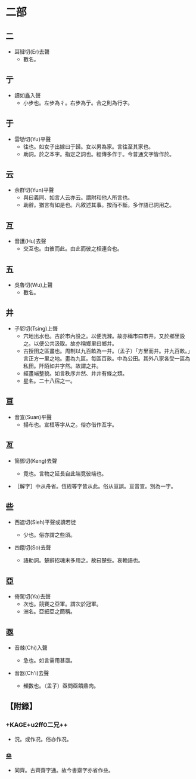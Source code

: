 # 二部

## 二

- 耳肄切(Er)去聲
    - 數名。

## 亍

- 讀如矗入聲
    - 小步也。左步為彳。右步為亍。合之則為行字。

## 于

- 雲劬切(Yu)平聲
    - 往也。如女子出嫁曰于歸。女以男為家。言往至其家也。
    - 助詞。於之本字。指定之詞也。經傳多作于。今普通文字皆作於。

## 云

- 余群切(Yun)平聲
    - 與曰義同、如言人云亦云。謂附和他人所言也。
    - 助辭。猶言有如是也。凡敘述其事。按而不斷。多作語已詞用之。

## 互

- 音護(Hu)去聲
    - 交互也。由彼而此。由此而彼之相連合也。

## 五

- 吳魯切(Wu)上聲
    - 數名。

## 井

- 子郢切(Tsing)上聲
    - 穴地出水也。古於市內設之。以便洗滌。故亦稱市曰市井。又於鄉里設之。以便公共汲取。故亦稱鄉里曰鄉井。
    - 古授田之區畫也。周制以九百畝為一井。（孟子）「方里而井。井九百畝。」言正方一里之地。畫為九區。每區百畝。中為公田。其外八家各受一區為私田。阡陌如井字然。故謂之井。
    - 經畫端整貌。如言秩序井然、井井有條之類。
    - 星名。二十八宿之一。

## 亘

- 音宣(Suan)平聲
    - 揚布也。宣桓等字从之。俗亦借作亙字。

## 亙

- 箇鄧切(Keng)去聲
    - 竟也。言物之延長自此端竟彼端也。

- ［解字］中从舟省。恆絚等字皆从此。俗从亘誤。亘音宣。別為一字。

## 些

- 西遮切(Sieh)平聲或讀若徙
    - 少也。俗亦謂之些須。

- 四餓切(So)去聲
    - 語助詞。楚辭招魂末多用之。故曰楚些。哀輓語也。

## 亞

- 倚駕切(Ya)去聲
    - 次也。競賽之亞軍。謂次於冠軍。
    - 洲名。亞細亞之簡稱。

## 亟

- 音棘(Chi)入聲
    - 急也。如言需用甚亟。

- 音器(Ch'i)去聲
    - 頻數也。（孟子）亟問亟饋鼎肉。

## 【附錄】

### +KAGE+u2ff0二兄++
- 況。或作况。俗亦作况。

### 亝
- 同齊。古齊齋字通。故今書齋字亦省作亝。

